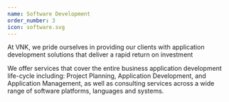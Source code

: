 ```yaml
---
name: Software Development
order_number: 3
icon: software.svg
---
```

<p class="mb-4">At VNK, we pride ourselves in providing our clients with application development solutions that deliver a rapid return on investment 
</p>
<p>We offer services that cover the entire business application development life-cycle including: Project Planning, Application Development, and Application Management, as well as consulting services across a wide range of software platforms, languages and systems.</p>